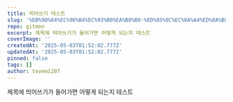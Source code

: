 ```yaml
---
title: 띄어쓰기 테스트
slug: '%EB%9D%84%EC%96%B4%EC%93%B0%EA%B8%B0-%ED%85%8C%EC%8A%A4%ED%8A%B8.md'
repo: gitmon
excerpt: 제목에 띄어쓰기가 들어가면 어떻게 되는지 테스트
coverImage: ''
createdAt: '2025-05-03T01:52:02.777Z'
updatedAt: '2025-05-03T01:52:02.777Z'
pinned: false
tags: []
author: tevem1207
---
```

제목에 띄어쓰기가 들어가면 어떻게 되는지 테스트

